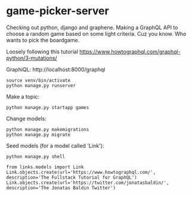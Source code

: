 # game-picker-server

Checking out python, django and graphene. Making a GraphQL API to choose a random game based on some light criteria. Cuz you know. Who wants to pick the boardgame.

Loosely following this tutorial https://www.howtographql.com/graphql-python/3-mutations/

GraphiQL: http://localhost:8000/graphql

```
source venv/bin/activate
python manage.py runserver
```

Make a topic:
```
python manage.py startapp games
```

Change models:
```
python manage.py makemigrations
python manage.py migrate
```

Seed models (for a model called 'Link'):
```
python manage.py shell

from links.models import Link
Link.objects.create(url='https://www.howtographql.com/', description='The Fullstack Tutorial for GraphQL')
Link.objects.create(url='https://twitter.com/jonatasbaldin/', description='The Jonatas Baldin Twitter')
```



```

